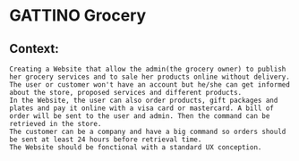 # GATTINO Grocery

## Context:

    Creating a Website that allow the admin(the grocery owner) to publish her grocery services and to sale her products online without delivery.
    The user or customer won't have an account but he/she can get informed about the store, proposed services and different products.
    In the Website, the user can also order products, gift packages and plates and pay it online with a visa card or mastercard. A bill of order will be sent to the user and admin. Then the command can be retrieved in the store. 
    The customer can be a company and have a big command so orders should be sent at least 24 hours before retrieval time.
    The Website should be fonctional with a standard UX conception.